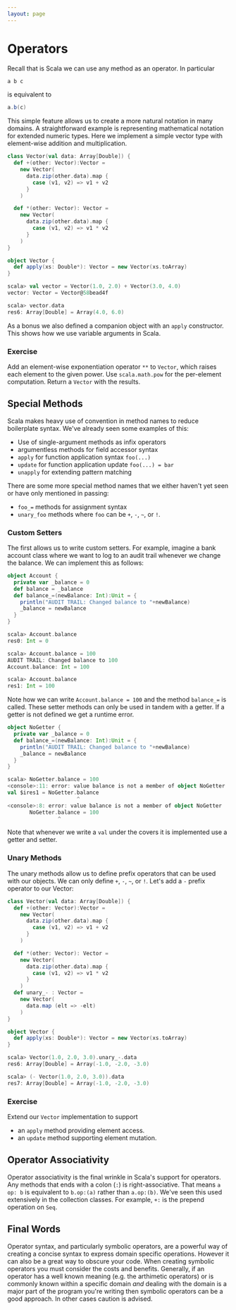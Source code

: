 ```yaml
---
layout: page
---
```


# Operators

Recall that is Scala we can use any method as an operator. In particular

~~~ scala
a b c
~~~

is equivalent to

~~~ scala
a.b(c)
~~~

This simple feature allows us to create a more natural notation in many domains. A straightforward example is representing mathematical notation for extended numeric types. Here we implement a simple vector type with element-wise addition and multiplication.

~~~ scala
class Vector(val data: Array[Double]) {
  def +(other: Vector):Vector =
    new Vector(
      data.zip(other.data).map {
        case (v1, v2) => v1 + v2
      }
    )

  def *(other: Vector): Vector =
    new Vector(
      data.zip(other.data).map {
        case (v1, v2) => v1 * v2
      }
    )
}

object Vector {
  def apply(xs: Double*): Vector = new Vector(xs.toArray)
}

scala> val vector = Vector(1.0, 2.0) + Vector(3.0, 4.0)
vector: Vector = Vector@58bead4f

scala> vector.data
res6: Array[Double] = Array(4.0, 6.0)
~~~

As a bonus we also defined a companion object with an `apply` constructor. This shows how we use variable arguments in Scala.

### Exercise

Add an element-wise exponentiation operator `**` to `Vector`, which raises each element to the given power. Use `scala.math.pow` for the per-element computation. Return a `Vector` with the results.

## Special Methods

Scala makes heavy use of convention in method names to reduce boilerplate syntax. We've already seen some examples of this:

- Use of single-argument methods as infix operators
- argumentless methods for field accessor syntax
- `apply` for function application syntax `foo(...)`
- `update` for function application update `foo(...) = bar`
- `unapply` for extending pattern matching

There are some more special method names that we either haven't yet seen or have only mentioned in passing:

- `foo_=` methods for assignment syntax
- `unary_foo` methods where `foo` can be `+`, `-`, `~`, or `!`.


### Custom Setters

The first allows us to write custom setters. For example, imagine a bank account class where we want to log to an audit trail whenever we change the balance. We can implement this as follows:

~~~ scala
object Account {
  private var _balance = 0
  def balance = _balance
  def balance_=(newBalance: Int):Unit = {
    println("AUDIT TRAIL: Changed balance to "+newBalance)
    _balance = newBalance
  }
}

scala> Account.balance
res0: Int = 0

scala> Account.balance = 100
AUDIT TRAIL: Changed balance to 100
Account.balance: Int = 100

scala> Account.balance
res1: Int = 100
~~~

Note how we can write `Account.balance = 100` and the method `balance_=` is called. These setter methods can only be used in tandem with a getter. If a getter is not defined we get a runtime error.

~~~ scala
object NoGetter {
  private var _balance = 0
  def balance_=(newBalance: Int):Unit = {
    println("AUDIT TRAIL: Changed balance to "+newBalance)
    _balance = newBalance
  }
}

scala> NoGetter.balance = 100
<console>:11: error: value balance is not a member of object NoGetter
val $ires1 = NoGetter.balance
                      ^
<console>:8: error: value balance is not a member of object NoGetter
       NoGetter.balance = 100
                ^
~~~

Note that whenever we write a `val` under the covers it is implemented use a getter and setter.


### Unary Methods

The unary methods allow us to define prefix operators that can be used with our objects. We can only define `+`, `-`, `~`, or `!`. Let's add a `-` prefix operator to our Vector:

~~~ scala
class Vector(val data: Array[Double]) {
  def +(other: Vector):Vector =
    new Vector(
      data.zip(other.data).map {
        case (v1, v2) => v1 + v2
      }
    )

  def *(other: Vector): Vector =
    new Vector(
      data.zip(other.data).map {
        case (v1, v2) => v1 * v2
      }
    )
  def unary_- : Vector =
    new Vector(
      data.map (elt => -elt)
    )
}

object Vector {
  def apply(xs: Double*): Vector = new Vector(xs.toArray)
}

scala> Vector(1.0, 2.0, 3.0).unary_-.data
res6: Array[Double] = Array(-1.0, -2.0, -3.0)

scala> (- Vector(1.0, 2.0, 3.0)).data
res7: Array[Double] = Array(-1.0, -2.0, -3.0)
~~~


### Exercise

Extend our `Vector` implementation to support

- an `apply` method providing element access.
- an `update` method supporting element mutation.


## Operator Associativity

Operator associativity is the final wrinkle in Scala's support for operators. Any methods that ends with a colon (`:`) is right-associative. That means `a op: b` is equivalent to `b.op:(a)` rather than `a.op:(b)`. We've seen this used extensively in the collection classes. For example, `+:` is the prepend operation on `Seq`.

## Final Words

Operator syntax, and particularly symbolic operators, are a powerful way of creating a concise syntax to express domain specific operations. However it can also be a great way to obscure your code. When creating symbolic operators you must consider the costs and benefits. Generally, if an operator has a well known meaning (e.g. the arthimetic operators) or is commonly known within a specific domain *and* dealing with the domain is a major part of the program you're writing then symbolic operators can be a good approach. In other cases caution is advised.
